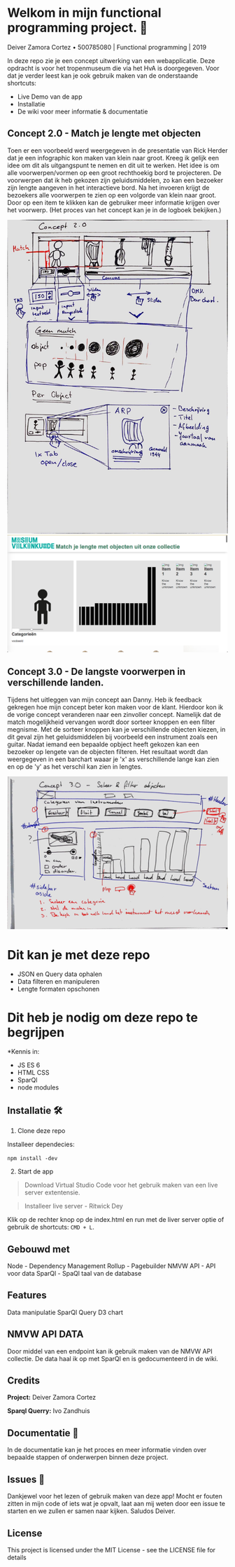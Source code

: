# Welkom in mijn functional programming project. 🔱
Deiver Zamora Cortez • 500785080 | Functional programming | 2019

In deze repo zie je een concept uitwerking van een webapplicatie. Deze opdracht is voor het tropenmuseum die via het HvA is doorgegeven.
Voor dat je verder leest kan je ook gebruik maken van de onderstaande shortcuts:
* Live Demo van de app
* Installatie
* De wiki voor meer informatie & documentatie


## Concept 2.0 - Match je lengte met objecten
Toen er een voorbeeld werd weergegeven in de presentatie van Rick Herder dat je een infographic kon maken van klein naar groot. Kreeg ik gelijk een idee om dit als uitgangspunt te nemen en dit uit te werken. Het idee is om alle voorwerpen/vormen op een groot rechthoekig 
bord te projecteren. De voorwerpen dat ik heb gekozen zijn geluidsmiddelen, zo kan een bezoeker zijn lengte aangeven in het interactieve bord. Na het invoeren krijgt de bezoekers alle voorwerpen te zien op een volgorde van klein naar groot. Door op een item te klikken kan de gebruiker meer informatie krijgen over het voorwerp. (Het proces van het concept kan je in de logboek bekijken.)

![Concept tekening 1](https://github.com/Loquino/functional-programming/blob/master/Proces%20afbeeldingen/Foto-11.jpg)
![Aantekeningen](https://github.com/Loquino/functional-programming/blob/master/Proces%20afbeeldingen/Foto-12.png)


## Concept 3.0 - De langste voorwerpen in verschillende landen.
Tijdens het uitleggen van mijn concept aan Danny. Heb ik feedback gekregen hoe mijn concept beter kon maken voor de klant. Hierdoor kon ik de vorige concept veranderen naar een zinvoller concept. Namelijk dat de match mogelijkheid vervangen wordt door sorteer knoppen en een filter megnisme. Met de sorteer knoppen kan je verschillende objecten kiezen, in dit geval zijn het geluidsmiddelen bij voorbeeld een instrument zoals een guitar. Nadat iemand een bepaalde opbject heeft gekozen kan een bezoeker op lengete van de objecten filteren. Het resultaat wordt dan weergegeven in een barchart waaar je 'x' as verschillende lange kan zien en op de 'y' as het verschil kan zien in lengtes.  

![Aantekeningen](https://github.com/Loquino/functional-programming/blob/master/Proces%20afbeeldingen/foto-13.jpg)


# Dit kan je met deze repo
* JSON en Query data ophalen
* Data filteren en manipuleren
* Lengte formaten opschonen

# Dit heb je nodig om deze repo te begrijpen
*Kennis in:
* JS ES 6
* HTML CSS
* SparQl 
* node modules
 

## Installatie 🛠

1. Clone deze repo

Installeer dependecies:

`npm install -dev`

2. Start de app

> Download Virtual Studio Code voor het gebruik maken van een live server extentensie.

> Installeer live server - Ritwick Dey

Klik op de rechter knop op de index.html en run met de liver server optie of gebruik de shortcuts: `CMD + L`.

## Gebouwd met
Node - Dependency Management
Rollup - Pagebuilder
NMVW API - API voor data
SparQl - SpaQl taal van de database

## Features
Data manipulatie
SparQl Query
D3 chart

## NMVW API DATA
Door middel van een endpoint kan ik gebruik maken van de NMVW API collectie. De data haal ik op met SparQl en is gedocumenteerd in de wiki.

## Credits
**Project:** Deiver Zamora Cortez

**Sparql Querry:** Ivo Zandhuis


## Documentatie 📖
In de documentatie kan je het proces en meer informatie vinden over bepaalde stappen of onderwerpen binnen deze project.

## Issues 🍐
Dankjewel voor het lezen of gebruik maken van deze app! Mocht er fouten zitten in mijn code of iets wat je opvalt, laat aan mij weten door een issue te starten en we zullen er samen naar kijken. Saludos Deiver.

## License
This project is licensed under the MIT License - see the LICENSE file for details
